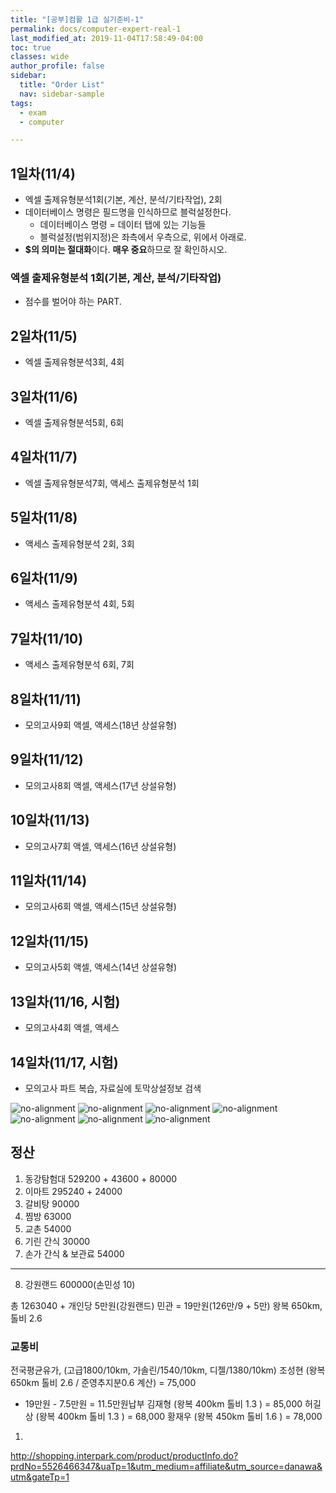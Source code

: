 ```yaml
---
title: "[공부]컴활 1급 실기준비-1"
permalink: docs/computer-expert-real-1
last_modified_at: 2019-11-04T17:58:49-04:00
toc: true
classes: wide
author_profile: false
sidebar:
  title: "Order List"
  nav: sidebar-sample
tags:
  - exam
  - computer

---
```


## 1일차(11/4)

* 엑셀 출제유형분석1회(기본, 계산, 분석/기타작업), 2회
* 데이터베이스 명령은 필드명을 인식하므로 블럭설정한다.
  * 데이터베이스 명령 = 데이터 탭에 있는 기능들
  * 블럭설정(범위지정)은 좌측에서 우측으로, 위에서 아래로.
* **$의 의미는 절대화**이다. **매우 중요**하므로 잘 확인하시오.



### 엑셀 출제유형분석 1회(기본, 계산, 분석/기타작업)

* 점수를 벌어야 하는 PART.


## 2일차(11/5)

* 엑셀 출제유형분석3회, 4회

## 3일차(11/6)

* 엑셀 출제유형분석5회, 6회

## 4일차(11/7)

* 엑셀 출제유형분석7회, 액세스 출제유형분석 1회

## 5일차(11/8)

* 액세스 출제유형분석 2회, 3회

## 6일차(11/9)

* 액세스 출제유형분석 4회, 5회

## 7일차(11/10)

* 액세스 출제유형분석 6회, 7회

## 8일차(11/11)

* 모의고사9회 액셀, 액세스(18년 상설유형)

## 9일차(11/12)

* 모의고사8회 액셀, 액세스(17년 상설유형)

## 10일차(11/13)

* 모의고사7회 액셀, 액세스(16년 상설유형)

## 11일차(11/14)

* 모의고사6회 액셀, 액세스(15년 상설유형)

## 12일차(11/15)

* 모의고사5회 액셀, 액세스(14년 상설유형)

## 13일차(11/16, 시험)

* 모의고사4회 액셀, 액세스

## 14일차(11/17, 시험)

* 모의고사 파트 복습, 자료실에 토막상설정보 검색


![no-alignment](/assets/images/19-11-18-pt.png)
![no-alignment](/assets/images/19-11-21-pt2.png)
![no-alignment](/assets/images/19-11-22-pt3.png)
![no-alignment](/assets/images/19-11-22-pt4.png)
![no-alignment](/assets/images/19-11-26-pt5.png)
![no-alignment](/assets/images/19-11-27-pt6.png)
![no-alignment](/assets/images/19-12-03-pt7.png)


## 정산

1. 동강탐험대 529200 + 43600 + 80000
2. 이마트 295240 + 24000
3. 갈비탕 90000
4. 찜방 63000
5. 교촌 54000
6. 기린 간식 30000
7. 손가 간식 & 보관료 54000
--- 
8. 강원랜드 600000(손민성 10)

총 1263040 + 개인당 5만원(강원랜드)
민관 = 19만원(126만/9 + 5만)
왕복 650km, 톨비 2.6 

### 교통비
전국평균유가, (고급1800/10km, 가솔린/1540/10km, 디젤/1380/10km)
조성현 (왕복 650km 톨비 2.6 / 준영추지분0.6 계산) = 75,000
 * 19만원 - 7.5만원 = 11.5만원납부
김재형 (왕복 400km 톨비 1.3 ) = 85,000
허길상 (왕복 400km 톨비 1.3 ) = 68,000
황재우 (왕복 450km 톨비 1.6 ) = 78,000



1.

http://shopping.interpark.com/product/productInfo.do?prdNo=5526466347&uaTp=1&utm_medium=affiliate&utm_source=danawa&utm&gateTp=1



